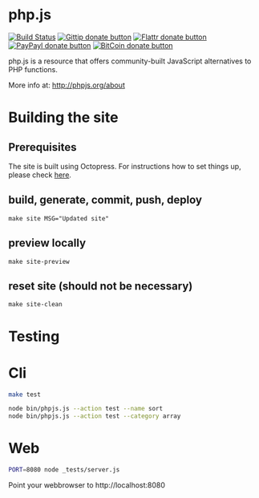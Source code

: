 # php.js 

<!-- badges/ -->
[![Build Status](https://secure.travis-ci.org/kvz/phpjs.png?branch=master)](http://travis-ci.org/kvz/phpjs "Check this project's build status on TravisCI")
[![Gittip donate button](http://img.shields.io/gittip/kvz.png)](https://www.gittip.com/kvz/ "Sponsor the development of phpjs via Gittip")
[![Flattr donate button](http://img.shields.io/flattr/donate.png?color=yellow)](https://flattr.com/submit/auto?user_id=kvz&url=https://github.com/kvz/phpjs&title=phpjs&language=&tags=github&category=software "Sponsor the development of phpjs via Flattr")
[![PayPayl donate button](http://img.shields.io/paypal/donate.png?color=yellow)](https://www.paypal.com/cgi-bin/webscr?cmd=_donations&business=kevin%40vanzonneveld%2enet&lc=NL&item_name=Open%20source%20donation%20to%20Kevin%20van%20Zonneveld&currency_code=USD&bn=PP-DonationsBF%3abtn_donate_SM%2egif%3aNonHosted "Sponsor the development of phpjs via Paypal")
[![BitCoin donate button](http://img.shields.io/bitcoin/donate.png?color=yellow)](https://coinbase.com/checkouts/19BtCjLCboRgTAXiaEvnvkdoRyjd843Dg2 "Sponsor the development of phpjs via BitCoin")
<!-- /badges -->

php.js is a resource that offers community-built JavaScript alternatives to PHP functions.

More info at: http://phpjs.org/about

# Building the site

## Prerequisites

The site is built using Octopress. For instructions how to set things up, 
please check [here](http://kvz.io/blog/2012/09/25/blog-with-octopress/).

## build, generate, commit, push, deploy

```shell
make site MSG="Updated site"
```

## preview locally

```shell
make site-preview
```

## reset site (should not be necessary)

```shell
make site-clean
```

# Testing


# Cli

```bash
make test
```

```bash
node bin/phpjs.js --action test --name sort
node bin/phpjs.js --action test --category array
```

# Web

```bash
PORT=8080 node _tests/server.js
```

Point your webbrowser to http://localhost:8080

